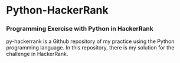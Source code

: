 # Python-HackerRank
### Programming Exercise with Python in HackerRank

py-hackerrank is a Github repository of my practice using the Python programming language. In this repository, there is my solution for the challenge in HackerRank.
